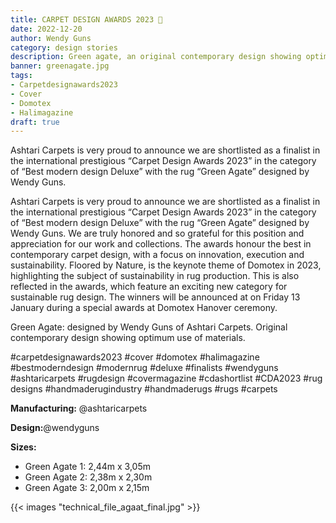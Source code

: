 ```yaml
---
title: CARPET DESIGN AWARDS 2023 💚
date: 2022-12-20
author: Wendy Guns
category: design stories
description: Green agate, an original contemporary design showing optimum use of materials.
banner: greenagate.jpg
tags:
- Carpetdesignawards2023
- Cover
- Domotex
- Halimagazine
draft: true
---
```

Ashtari Carpets is very proud to announce we are shortlisted as a finalist in the international prestigious “Carpet Design Awards 2023” in the category of “Best modern design Deluxe” with the rug “Green Agate” designed by Wendy Guns.
<!--more-->
Ashtari Carpets is very proud to announce we are shortlisted as a finalist in the international prestigious “Carpet Design Awards 2023” in the category of “Best modern design Deluxe” with the rug “Green Agate” designed by Wendy Guns. We are truly honored and so grateful for this position and appreciation for our work and collections. The awards honour the best in contemporary carpet design, with a focus on innovation, execution and sustainability. Floored by Nature, is the keynote theme of Domotex in 2023, highlighting the subject of sustainability in rug production. This is also reflected in the awards, which feature an exciting new category for sustainable rug design. The winners will be announced at on Friday 13 January during a special awards at Domotex Hanover ceremony.

Green Agate: designed by Wendy Guns of Ashtari Carpets.
Original contemporary design showing optimum use of materials.

#carpetdesignawards2023 #cover #domotex #halimagazine #bestmoderndesign #modernrug #deluxe #finalists #wendyguns #ashtaricarpets #rugdesign #covermagazine #cdashortlist #CDA2023 #rugdesigns
#handmaderugindustry #handmaderugs #rugs #carpets



**Manufacturing:** @ashtaricarpets

**Design:**@wendyguns

**Sizes:**
- Green Agate 1: 2,44m x 3,05m
- Green Agate 2: 2,38m x 2,30m
- Green Agate 3: 2,00m x 2,15m

{{< images "technical_file_agaat_final.jpg" >}}
